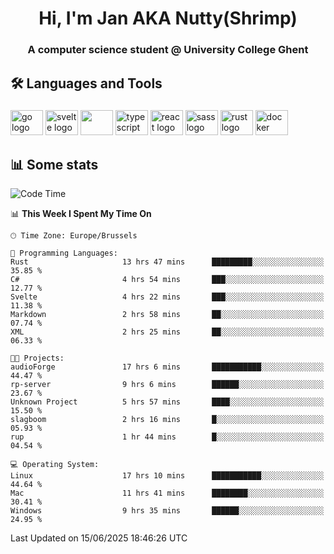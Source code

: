 <h1 align="center">Hi, I'm Jan AKA Nutty(Shrimp)</h1>
<h3 align="center">A computer science student @ University College Ghent</h3>

<h2 align="left">🛠️ Languages and Tools</h2>

###

<div align="left">
  <img src="https://cdn.jsdelivr.net/gh/devicons/devicon/icons/go/go-original.svg" height="40" width="52" alt="go logo"  />
  <img src="https://cdn.jsdelivr.net/gh/devicons/devicon@latest/icons/svelte/svelte-original.svg"  height="40" width="52" alt="svelte logo" />
  <img src="https://cdn.jsdelivr.net/gh/devicons/devicon@latest/icons/tailwindcss/tailwindcss-original.svg" height="40" width="52" />
  <img src="https://cdn.jsdelivr.net/gh/devicons/devicon/icons/typescript/typescript-original.svg" height="40" width="52" alt="typescript logo"  />
  <img src="https://cdn.jsdelivr.net/gh/devicons/devicon/icons/react/react-original.svg" height="40" width="52" alt="react logo"  />
  <img src="https://cdn.jsdelivr.net/gh/devicons/devicon/icons/sass/sass-original.svg" height="40" width="52" alt="sass logo"  />
  <img src="https://cdn.jsdelivr.net/gh/devicons/devicon@latest/icons/rust/rust-original.svg" height="40" width="52" alt="rust logo" />
  <img src="https://cdn.jsdelivr.net/gh/devicons/devicon/icons/docker/docker-original.svg" height="40" width="52" alt="docker logo"  />
</div>

<h2>📊 Some stats</h2>

<!--START_SECTION:waka-->
![Code Time](http://img.shields.io/badge/Code%20Time-6%2C086%20hrs%2015%20mins-blue)

📊 **This Week I Spent My Time On** 

```text
🕑︎ Time Zone: Europe/Brussels

💬 Programming Languages: 
Rust                     13 hrs 47 mins      █████████░░░░░░░░░░░░░░░░   35.85 % 
C#                       4 hrs 54 mins       ███░░░░░░░░░░░░░░░░░░░░░░   12.77 % 
Svelte                   4 hrs 22 mins       ███░░░░░░░░░░░░░░░░░░░░░░   11.38 % 
Markdown                 2 hrs 58 mins       ██░░░░░░░░░░░░░░░░░░░░░░░   07.74 % 
XML                      2 hrs 25 mins       ██░░░░░░░░░░░░░░░░░░░░░░░   06.33 % 

🐱‍💻 Projects: 
audioForge               17 hrs 6 mins       ███████████░░░░░░░░░░░░░░   44.47 % 
rp-server                9 hrs 6 mins        ██████░░░░░░░░░░░░░░░░░░░   23.67 % 
Unknown Project          5 hrs 57 mins       ████░░░░░░░░░░░░░░░░░░░░░   15.50 % 
slagboom                 2 hrs 16 mins       █░░░░░░░░░░░░░░░░░░░░░░░░   05.93 % 
rup                      1 hr 44 mins        █░░░░░░░░░░░░░░░░░░░░░░░░   04.54 % 

💻 Operating System: 
Linux                    17 hrs 10 mins      ███████████░░░░░░░░░░░░░░   44.64 % 
Mac                      11 hrs 41 mins      ████████░░░░░░░░░░░░░░░░░   30.41 % 
Windows                  9 hrs 35 mins       ██████░░░░░░░░░░░░░░░░░░░   24.95 % 
```


 Last Updated on 15/06/2025 18:46:26 UTC
<!--END_SECTION:waka-->
